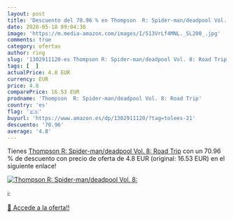```yaml
---
layout: post
title: 'Descuento del 70.96 % en Thompson  R: Spider-man/deadpool Vol. 8:'
date: 2020-05-18 09:04:30
image: 'https://m.media-amazon.com/images/I/513VrLf4MNL._SL200_.jpg'
comments: true
category: ofertas
author: ring
slug: '1302911120-es Thompson R: Spider-man/deadpool Vol. 8: Road Trip'
tags: [  ]
actualPrice: 4.8 EUR
currency: EUR
price: 4.8
comparePrice: 16.53 EUR
prodname: 'Thompson  R: Spider-man/deadpool Vol. 8: Road Trip'
country: 'es'
flag: '🇪🇸'
buyurl: 'https://www.amazon.es/dp/1302911120/?tag=tolees-21'
descuento: '70.96'
average: '4.8'
---
```


Tienes [Thompson  R: Spider-man/deadpool Vol. 8: Road Trip](https://www.amazon.es/dp/1302911120/?tag=tolees-21) con un 70.96 % de descuento con precio de oferta de 4.8 EUR (original: 16.53 EUR) en el siguiente enlace!

[![Thompson  R: Spider-man/deadpool Vol. 8:](https://m.media-amazon.com/images/I/513VrLf4MNL._SL200_.jpg)](https://www.amazon.es/dp/1302911120/?tag=tolees-21)

ℹ️:


[🛒 Accede a la oferta!!](https://www.amazon.es/dp/1302911120/?tag=tolees-21)
